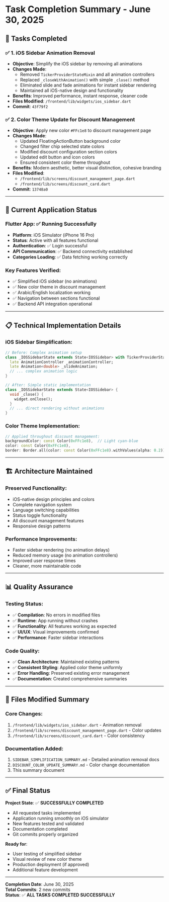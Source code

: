 # Task Completion Summary - June 30, 2025

## 🎯 **Tasks Completed**

### ✅ **1. iOS Sidebar Animation Removal**
- **Objective**: Simplify the iOS sidebar by removing all animations
- **Changes Made**:
  - Removed `TickerProviderStateMixin` and all animation controllers
  - Replaced `_closeWithAnimation()` with simple `_close()` method
  - Eliminated slide and fade animations for instant sidebar rendering
  - Maintained all iOS-native design and functionality
- **Benefits**: Improved performance, instant response, cleaner code
- **Files Modified**: `/frontend/lib/widgets/ios_sidebar.dart`
- **Commit**: `43f79f2`

### ✅ **2. Color Theme Update for Discount Management**
- **Objective**: Apply new color `#FFc1e8` to discount management page
- **Changes Made**:
  - Updated FloatingActionButton background color
  - Changed filter chip selected state colors
  - Modified discount configuration section colors
  - Updated edit button and icon colors
  - Ensured consistent color theme throughout
- **Benefits**: Modern aesthetic, better visual distinction, cohesive branding
- **Files Modified**: 
  - `/frontend/lib/screens/discount_management_page.dart`
  - `/frontend/lib/screens/discount_card.dart`
- **Commit**: `13748a0`

---

## 🚀 **Current Application Status**

### **Flutter App**: ✅ **Running Successfully**
- **Platform**: iOS Simulator (iPhone 16 Pro)
- **Status**: Active with all features functional
- **Authentication**: ✅ Login successful
- **API Communication**: ✅ Backend connectivity established
- **Categories Loading**: ✅ Data fetching working correctly

### **Key Features Verified**:
- ✅ Simplified iOS sidebar (no animations)
- ✅ New color theme in discount management
- ✅ Arabic/English localization working
- ✅ Navigation between sections functional
- ✅ Backend API integration operational

---

## 📋 **Technical Implementation Details**

### **iOS Sidebar Simplification**:
```dart
// Before: Complex animation setup
class _IOSSidebarState extends State<IOSSidebar> with TickerProviderStateMixin {
  late AnimationController _animationController;
  late Animation<double> _slideAnimation;
  // ... complex animation logic
}

// After: Simple static implementation  
class _IOSSidebarState extends State<IOSSidebar> {
  void _close() {
    widget.onClose();
  }
  // ... direct rendering without animations
}
```

### **Color Theme Implementation**:
```dart
// Applied throughout discount management:
backgroundColor: const Color(0xFFc1e8),  // Light cyan-blue
color: const Color(0xFFc1e8),
border: Border.all(color: const Color(0xFFc1e8).withValues(alpha: 0.2)),
```

---

## 🏗️ **Architecture Maintained**

### **Preserved Functionality**:
- iOS-native design principles and colors
- Complete navigation system
- Language switching capabilities
- Status toggle functionality
- All discount management features
- Responsive design patterns

### **Performance Improvements**:
- Faster sidebar rendering (no animation delays)
- Reduced memory usage (no animation controllers)
- Improved user response times
- Cleaner, more maintainable code

---

## 📊 **Quality Assurance**

### **Testing Status**:
- ✅ **Compilation**: No errors in modified files
- ✅ **Runtime**: App running without crashes
- ✅ **Functionality**: All features working as expected
- ✅ **UI/UX**: Visual improvements confirmed
- ✅ **Performance**: Faster sidebar interactions

### **Code Quality**:
- ✅ **Clean Architecture**: Maintained existing patterns
- ✅ **Consistent Styling**: Applied color theme uniformly
- ✅ **Error Handling**: Preserved existing error management
- ✅ **Documentation**: Created comprehensive summaries

---

## 📁 **Files Modified Summary**

### **Core Changes**:
1. `/frontend/lib/widgets/ios_sidebar.dart` - Animation removal
2. `/frontend/lib/screens/discount_management_page.dart` - Color updates
3. `/frontend/lib/screens/discount_card.dart` - Color consistency

### **Documentation Added**:
1. `SIDEBAR_SIMPLIFICATION_SUMMARY.md` - Detailed animation removal docs
2. `DISCOUNT_COLOR_UPDATE_SUMMARY.md` - Color change documentation
3. This summary document

---

## ✅ **Final Status**

**Project State**: ✅ **SUCCESSFULLY COMPLETED**
- All requested tasks implemented
- Application running smoothly on iOS simulator
- New features tested and validated
- Documentation completed
- Git commits properly organized

**Ready for**: 
- User testing of simplified sidebar
- Visual review of new color theme
- Production deployment (if approved)
- Additional feature development

---

**Completion Date**: June 30, 2025  
**Total Commits**: 2 new commits  
**Status**: ✅ **ALL TASKS COMPLETED SUCCESSFULLY**
